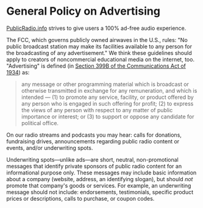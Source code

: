 # General Policy on Advertising
[PublicRadio.info](http://www.publicradio.info) strives to give users a 100% ad-free audio experience.

The FCC, which governs publicly owned airwaves in the U.S., rules: "No public broadcast station may make its facilities available to any person for the broadcasting of any advertisement." We think these guidelines should apply to creators of noncommercial educational media on the internet, too. "Advertising" is defined (in [Section 399B of the Communications Act of 1934](https://www.fcc.gov/media/radio/nature-of-educational-broadcasting)) as:

>any message or other programming material which is broadcast or otherwise transmitted
>in exchange for any remuneration, and which is intended —
> (1) to promote any service, facility, or product offered by any person who is engaged in
>such offering for profit;
> (2) to express the views of any person with respect to any matter of public importance or
>interest; or
> (3) to support or oppose any candidate for political office.

On our radio streams and podcasts you may hear: calls for donations, fundraising drives, announcements regarding public radio content or events, and/or underwriting spots.

Underwriting spots—unlike ads—are short, neutral, non-promotional messages that identify private sponsors of public radio content for an informational purpose only. These messages may include basic information about a company (website, address, an identifying slogan), but should _not_ promote that company's goods or services. For example, an underwriting message should not include: endorsements, testimonials, specific product prices or descriptions, calls to purchase, or coupon codes.
